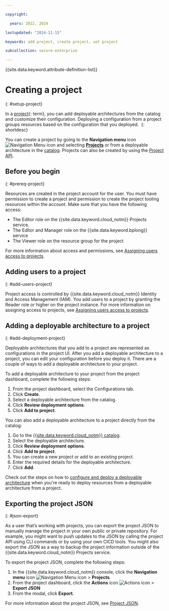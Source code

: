 ```yaml
---

copyright:

  years: 2022, 2024

lastupdated: "2024-11-15"

keywords: add project, create project, set project

subcollection: secure-enterprise

---
```


{{site.data.keyword.attribute-definition-list}}


# Creating a project
{: #setup-project}

In a [project](#x2035151){: term}, you can add deployable architectures from the catalog and customize their configuration. Deploying a configuration from a project groups resources based on the configuration that you deployed. 
{: shortdesc}



You can create a project by going to the **Navigation menu** icon ![Navigation Menu icon](../icons/icon_hamburger.svg "Menu") and selecting **[Projects](/projects/)** or from a deployable architecture in the [catalog](/catalog/). Projects can also be created by using the [Project API](https://{DomainName}/apidocs/projects).



## Before you begin
{: #prereq-project}

Resources are created in the project account for the user. You must have permission to create a project and permission to create the project tooling resources within the account. Make sure that you have the following access:

* The Editor role on the {{site.data.keyword.cloud_notm}} Projects service.
* The Editor and Manager role on the {{site.data.keyword.bplong}} service
* The Viewer role on the resource group for the project

For more information about access and permissions, see [Assigning users access to projects](/docs/secure-enterprise?topic=secure-enterprise-access-project).





## Adding users to a project
{: #add-users-project}






Project access is controlled by {{site.data.keyword.cloud_notm}} Identity and Access Management (IAM). You add users to a project by granting the Reader role or higher on the project instance. For more information on assigning access to projects, see [Assigning users access to projects](/docs/secure-enterprise?topic=secure-enterprise-access-project).



## Adding a deployable architecture to a project
{: #add-deployment-project}






Deployable architectures that you add to a project are represented as configurations in the project UI. After you add a deployable architecture to a project, you can edit your configuration before you deploy it. There are a couple of ways to add a deployable architecture to your project.

To add a deployable architecture to your project from the project dashboard, complete the following steps:

1. From the project dashboard, select the Configurations tab.
1. Click **Create**.
1. Select a deployable architecture from the catalog.
1. Click **Review deployment options**.
1. Click **Add to project**.

You can also add a deployable architecture to a project directly from the catalog:

1. Go to the [{{site.data.keyword.cloud_notm}} catalog](/catalog).
1. Select the deployable architecture.
1. Click **Review deployment options**.
1. Click **Add to project**.
1. You can create a new project or add to an existing project.
1. Enter the required details for the deployable architecture.
1. Click **Add**.

Check out the steps on how to [configure and deploy a deployable architecture](/docs/secure-enterprise?topic=secure-enterprise-config-project) when you're ready to deploy resources from a deployable architecture from a project.

## Exporting the project JSON
{: #json-export}

As a user that’s working with projects, you can export the project JSON to manually manage the project in your own public or private repository. For example, you might want to push updates to the JSON by calling the project API using CLI commands or by using your own CICD tools. You might also export the JSON as a way to backup the project information outside of the {{site.data.keyword.cloud_notm}} Projects service.

To export the project JSON, complete the following steps:
1. In the {{site.data.keyword.cloud_notm}} console, click the **Navigation menu** icon ![Navigation Menu icon](../icons/icon_hamburger.svg "Menu") > **Projects**.
1. From the project dashboard, click the **Actions** icon ![Actions icon](../icons/action-menu-icon.svg "Actions") > **Export JSON**
1. From the modal, click **Export**.

For more information about the project JSON, see [Project JSON](/docs/secure-enterprise?topic=secure-enterprise-json-project).
